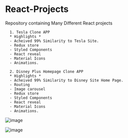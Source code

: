 # React-Projects
Repository containing Many Different React projects

      1. Tesla Clone APP 
      * Highlights *
      - Acheived 99% Similarity to Tesla Site.
      - Redux store
      - Styled Components
      - React reveal
      - Material Icons
      - Animations.
      
      2. Disney Plus Homepage Clone APP 
      * Highlights *
      - Acheived 99% Similarity to Disney Site Home Page.
      - Routing
      - Image carousel 
      - Redux store
      - Styled Components
      - React reveal
      - Material Icons
      - Animations.
      
  ![image](https://user-images.githubusercontent.com/18049731/146549232-954cb504-e957-4427-8aa0-42257a728fc4.png)
  
  ![image](https://user-images.githubusercontent.com/18049731/147722758-d9f295f3-8cd0-4a03-910b-19908292289e.png)

